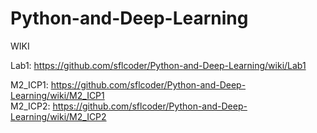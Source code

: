 # Python-and-Deep-Learning
WIKI


Lab1:    https://github.com/sflcoder/Python-and-Deep-Learning/wiki/Lab1  

M2_ICP1: https://github.com/sflcoder/Python-and-Deep-Learning/wiki/M2_ICP1     
M2_ICP2: https://github.com/sflcoder/Python-and-Deep-Learning/wiki/M2_ICP2
